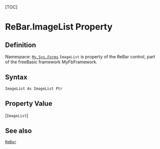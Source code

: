 [TOC]
# ReBar.ImageList Property

## Definition
Namespace: [`My.Sys.Forms`](My.Sys.Forms.md)
`ImageList` is property of the ReBar control, part of the freeBasic framework MyFbFramework.
## Syntax
```freeBasic
ImageList As ImageList Ptr
```
## Property Value
[`ImageList`]
## See also
[`ReBar`](ReBar.md)
